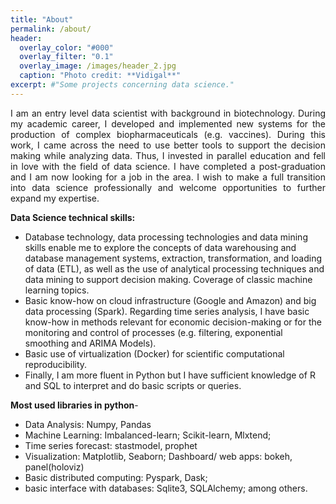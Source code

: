 ```yaml
---
title: "About"
permalink: /about/
header:
  overlay_color: "#000"
  overlay_filter: "0.1"
  overlay_image: /images/header_2.jpg
  caption: "Photo credit: **Vidigal**"
excerpt: #"Some projects concerning data science."
---
```

<p style='text-align: justify;'> I am an entry level data scientist with background in biotechnology.
During my academic career, I developed and implemented new systems for the production of complex biopharmaceuticals (e.g. vaccines). During this work, I came across the need to use better tools to support the decision making while analyzing data. Thus, I invested in parallel education and fell in love with the field of data science. I have completed a post-graduation and I am now looking for a job in the area. I wish to make a full transition into data science professionally and welcome opportunities to further expand my expertise.</p>

**Data Science technical skills:** 
* Database technology, data processing technologies and data mining skills enable me to explore the concepts of data warehousing and database management systems, extraction, transformation, and loading of data (ETL), as well as the use of analytical processing techniques and data mining to support decision making. Coverage of classic machine learning topics.
* Basic know-how on cloud infrastructure (Google and Amazon) and big data processing (Spark). Regarding time series analysis, I have basic know-how in methods relevant for economic decision-making or for the monitoring and control of processes (e.g. filtering, exponential smoothing and ARIMA Models). 
* Basic use of virtualization (Docker) for scientific computational reproducibility.
* Finally, I am more fluent in Python but I have sufficient knowledge of R and SQL to interpret and do basic scripts or queries.

**Most used libraries in python**- 
* Data Analysis: Numpy, Pandas 
* Machine Learning: Imbalanced-learn; Scikit-learn, Mlxtend;
* Time series forecast: stastmodel, prophet
* Visualization: Matplotlib, Seaborn; Dashboard/ web apps: bokeh, panel(holoviz)
* Basic distributed computing: Pyspark, Dask;  
* basic interface with databases: Sqlite3, SQLAlchemy; among others.
